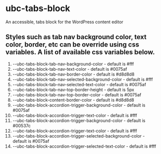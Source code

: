 # ubc-tabs-block
An accessible, tabs block for the WordPress content editor

## Styles such as tab nav background color, text color, border, etc can be override using css variables. A list of available css variables below.
1.  --ubc-tabs-block-tab-nav-background-color                       - default is #fff
2.  --ubc-tabs-block-tab-nav-text-color                             - default is #0075af
3.  --ubc-tabs-block-tab-nav-border-color                           - default is #d8d8d8
4.  --ubc-tabs-block-tab-nav-selected-background-color              - default is #fff
5.  --ubc-tabs-block-tab-nav-selected-text-color                    - default is #0075af
6.  --ubc-tabs-block-tab-nav-top-border-height                      - default is 5px
7.  --ubc-tabs-block-tab-nav-top-border-color                       - default is #0075af
8.  --ubc-tabs-block-content-border-color                           - default is #d8d8d8
9.  --ubc-tabs-block-accordion-trigger-background-color             - default is #0075af
10. --ubc-tabs-block-accordion-trigger-text-color                   - default is #fff
11. --ubc-tabs-block-accordion-trigger-background-color             - default is #00537c
12. --ubc-tabs-block-accordion-trigger-text-color                   - default is #fff
13. --ubc-tabs-block-accordion-trigger-selected-background-color    - default is #0075af
14. --ubc-tabs-block-accordion-trigger-selected-text-color          - default is #fff
